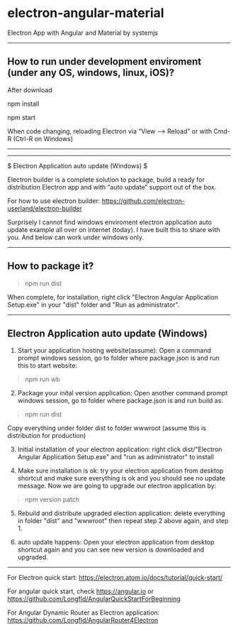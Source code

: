 # electron-angular-material
Electron App with Angular and Material by systemjs

**************************************************
How to run under development enviroment (under any OS, windows, linux, iOS)?
---------------------------------------------

After download

npm install

npm start

When code  changing, reloading Electron via “View ⟶ Reload” or with Cmd-R (Ctrl-R on Windows)
*****************************************************
***********************************************

$$$$$$$$$$$$$$$$$$$$$$$$$$$$$$$$$$$$$$$$

$ Electron Application auto update (Windows) $

$$$$$$$$$$$$$$$$$$$$$$$$$$$$$$$$$$$$$$$$

Electron builder is a complete solution to package, build a ready for distribution Electron app and with  “auto update” support out of the box.

For how to use electron builder: https://github.com/electron-userland/electron-builder

Surprisely I cannot find windows enviroment electron application auto update example all over on internet (today).  I have built this to share with you. And below can work under windows only.
***************************************************
How to package it?
--------------------------------------------
>npm run dist

When complete, for installation, right click "Electron Angular Application Setup.exe" in your "dist" folder and "Run as administrator".

************************************
Electron Application auto update (Windows)
---------------------------------------------
1. Start your application hosting website(assume): Open a command prompt windows session, go to folder where package.json is and run this to start website:
>npm run wb

2. Package your inital version application: Open another command prompt windows session, go to folder where package.json is and run build as:
>npm run dist

Copy everything under folder dist to folder wwwroot (assume this is distribution for production) 

3. Initial installation of your electron application: right click dist/"Electron Angular Application Setup.exe" and "run as administrator" to install


4. Make sure installation is ok:  try your electron application from desktop shortcut and make sure everything is ok and you should see no update message. Now we are going to upgrade our electron application by:
>npm version patch


5. Rebuild and distribute upgraded election application: delete everything in folder "dist" and "wwwroot" then repeat step 2 above again, and step 1.


6. auto update happens: Open your electron application from desktop shortcut again and you can see new version is downloaded and upgraded.

**************************************************

For Electron quick start: https://electron.atom.io/docs/tutorial/quick-start/

For angular quick start, check https://angular.io or https://github.com/Longfld/AngularQuickStartForBeginning

For Angular Dynamic Router as Electron application: https://github.com/Longfld/AngularRouter4Electron
